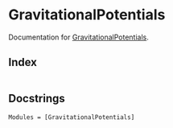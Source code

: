 
# GravitationalPotentials

Documentation for [GravitationalPotentials](https://github.com/abhro/GravitationalPotentials.jl).

## Index

```@index
```

## Docstrings
```@autodocs
Modules = [GravitationalPotentials]
```